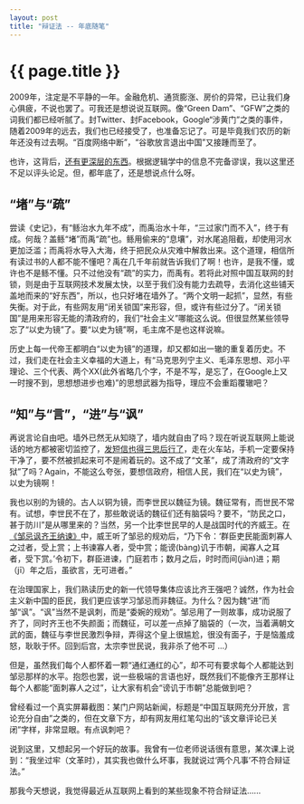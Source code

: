 ```yaml
---
layout: post
title: "辩证法 -- 年底随笔"
---
```


# {{ page.title }}



2009年，注定是不平静的一年。金融危机、通货膨涨、房价的异常，已让我们身心俱疲，不说也罢了。可我还是想说说互联网。像“Green Dam”、“GFW”之类的词我们都已经听腻了。封Twitter、封Facebook，Google“涉黄门”之类的事件，随着2009年的远去，我们也已经接受了，也准备忘记了。可是毕竟我们农历的新年还没有过去啊。“百度网络中断”，“谷歌放言退出中国”又接踵而至了。

也许，这背后，[还有更深层的东西](http://blog.sina.com.cn/s/blog_61e477a00100gey9.html)。根据逻辑学中的信息不完备谬误，我以这里还不足以评头论足。但，都年底了，还是想说点什么呀。

“堵”与“疏”
--------

尝读《史记》，有“鲧治水九年不成”，而禹治水十年，“三过家门而不入”，终于有成。何哉？盖鲧“堵”而禹“疏”也。鲧用偷来的“息壤”，对水尾追阻截，却使用河水更加泛滥；而禹将水导入大海，终于把民众从灾难中解救出来。这个道理，相信所有读过书的人都不能不懂吧？禹在几千年前就告诉我们了啊！也许，是我不懂，或许也不是鲧不懂。只不过他没有“疏”的实力，而禹有。若将此对照中国互联网的封锁，则是由于互联网技术发展太快，以至于我们没有能力去疏导，去消化这些铺天盖地而来的“好东西”，所以，也只好堵在墙外了。“两个文明一起抓”，显然，有些失衡。对于此，有些网友用“闭关锁国”来形容，但，或许有些过分了。“闭关锁国”是用来形容无能的清政府的，我们“社会主义”哪能这么说。但很显然某些领导忘了“以史为镜”了。要“以史为镜”啊，毛主席不是也这样说嘛。

历史上每一代帝王都明白“以史为镜”的道理，却又都如出一辙的重复着历史。不过，我们走在社会主义幸福的大道上，有“马克思列宁主义、毛泽东思想、邓小平理论、三个代表、两个XX(此外省略几个字，不是不写，是忘了，在Google上又一时搜不到，思想想进步也难)”的思想武器为指导，理应不会重蹈覆辙吧？

“知”与“言”，“进”与“讽”
--------

再说言论自由吧。墙外已然无从知晓了，墙内就自由了吗？现在听说互联网上能说话的地方都被密切监控了，[发短信也得三思后行了](http://blog.sina.com.cn/s/blog_4701280b0100glm8.html)，走在火车站，手机一定要保持干净了，要不然被抓起来可不是闹着玩的。这不成了“文革”，成了清政府的“文字狱”了吗？Again，不能这么夸张，要想信政府，相信人民，我们在“以史为镜”，以史为镜啊！

我也以别的为镜的。古人以铜为镜，而李世民以魏征为镜。魏征常有，而世民不常有。试想，李世民不在了，那些敢说话的魏征们还有脑袋吗？要不，“防民之口，甚于防川”是从哪里来的？当然，另一个比李世民早的人是战国时代的齐威王。在[《邹忌讽齐王纳谏》](http://baike.baidu.com/view/403425.htm)中，威王听了邹忌的规劝后，“乃下令：‘群臣吏民能面刺寡人之过者，受上赏；上书谏寡人者，受中赏；能谤(bàng)讥于市朝，闻寡人之耳者，受下赏。’令初下，群臣进谏，门庭若市；数月之后，时时而间(jiàn)进；期（jī）年之后，虽欲言，无可进者。”

在治理国家上，我们熟读历史的新一代领导集体应该比齐王强吧？诚然，作为社会主义新中国的臣民，我们更应该学习邹忌而非魏征。为什么？因为魏“进”而邹“讽”。“讽”当然不是讽刺，而是“委婉的规劝”。邹忌用了一则故事，成功说服了齐了，同时齐王也不失颜面；而魏征，可以差一点掉了脑袋的（一次，当着满朝文武的面，魏征与李世民激烈争辩，弄得这个皇上很尴尬，很没有面子，于是恼羞成怒，耿耿于怀。回到后宫，太宗李世民说，我非杀了他不可 ...）

但是，虽然我们每个人都怀着一颗“通红通红的心”，却不可有要求每个人都能达到邹忌那样的水平。抱怨也罢，说一些极端的言语也好，既然我们不能像齐王那样让每个人都能“面刺寡人之过”，让大家有机会“谤讥于市朝”总能做到吧？

曾经看过一个真实屏幕截图：某门户网站新闻，标题是“中国互联网充分开放，言论充分自由”之类的，但在文章下方，却有网友用红笔勾出的“该文章评论已关闭”字样，非常显眼。有点讽刺吧？

说到这里，又想起另一个好玩的故事。我曾有一位老师说话很有意思，某次课上说到：“我坐过牢（文革时），其实我也做什么坏事，我就说过‘两个凡事’不符合辩证法。”

那我今天想说，我觉得最近从互联网上看到的某些现象不符合辩证法......
